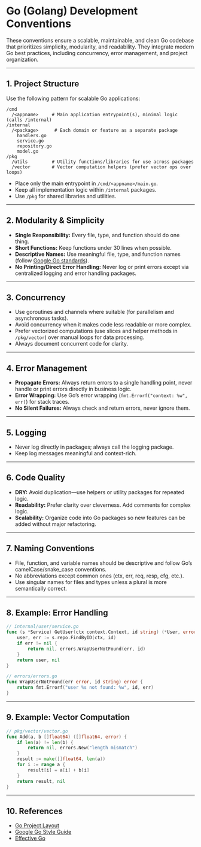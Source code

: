 # Go (Golang) Development Conventions

These conventions ensure a scalable, maintainable, and clean Go codebase that prioritizes simplicity, modularity, and readability. They integrate modern Go best practices, including concurrency, error management, and project organization.

______________________________________________________________________

## 1. Project Structure

Use the following pattern for scalable Go applications:

```plaintext
/cmd
  /<appname>     # Main application entrypoint(s), minimal logic (calls /internal)
/internal
  /<package>      # Each domain or feature as a separate package
    handlers.go
    service.go
    repository.go
    model.go
/pkg
  /utils         # Utility functions/libraries for use across packages
  /vector        # Vector computation helpers (prefer vector ops over loops)
```

- Place only the main entrypoint in `/cmd/<appname>/main.go`.
- Keep all implementation logic within `/internal` packages.
- Use `/pkg` for shared libraries and utilities.

______________________________________________________________________

## 2. Modularity & Simplicity

- **Single Responsibility:** Every file, type, and function should do one thing.
- **Short Functions:** Keep functions under 30 lines when possible.
- **Descriptive Names:** Use meaningful file, type, and function names (follow [Google Go standards](https://google.github.io/styleguide/go/decisions)).
- **No Printing/Direct Error Handling:** Never log or print errors except via centralized logging and error handling packages.

______________________________________________________________________

## 3. Concurrency

- Use goroutines and channels where suitable (for parallelism and asynchronous tasks).
- Avoid concurrency when it makes code less readable or more complex.
- Prefer vectorized computations (use slices and helper methods in `/pkg/vector`) over manual loops for data processing.
- Always document concurrent code for clarity.

______________________________________________________________________

## 4. Error Management

- **Propagate Errors:** Always return errors to a single handling point, never handle or print errors directly in business logic.
- **Error Wrapping:** Use Go’s error wrapping (`fmt.Errorf("context: %w", err)`) for stack traces.
- **No Silent Failures:** Always check and return errors, never ignore them.

______________________________________________________________________

## 5. Logging

- Never log directly in packages; always call the logging package.
- Keep log messages meaningful and context-rich.

______________________________________________________________________

## 6. Code Quality

- **DRY:** Avoid duplication—use helpers or utility packages for repeated logic.
- **Readability:** Prefer clarity over cleverness. Add comments for complex logic.
- **Scalability:** Organize code into Go packages so new features can be added without major refactoring.

______________________________________________________________________

## 7. Naming Conventions

- File, function, and variable names should be descriptive and follow Go’s camelCase/snake_case conventions.
- No abbreviations except common ones (ctx, err, req, resp, cfg, etc.).
- Use singular names for files and types unless a plural is more semantically correct.

______________________________________________________________________

## 8. Example: Error Handling

```go
// internal/user/service.go
func (s *Service) GetUser(ctx context.Context, id string) (*User, error) {
    user, err := s.repo.FindByID(ctx, id)
    if err != nil {
        return nil, errors.WrapUserNotFound(err, id)
    }
    return user, nil
}

// errors/errors.go
func WrapUserNotFound(err error, id string) error {
    return fmt.Errorf("user %s not found: %w", id, err)
}
```

______________________________________________________________________

## 9. Example: Vector Computation

```go
// pkg/vector/vector.go
func Add(a, b []float64) ([]float64, error) {
    if len(a) != len(b) {
        return nil, errors.New("length mismatch")
    }
    result := make([]float64, len(a))
    for i := range a {
        result[i] = a[i] + b[i]
    }
    return result, nil
}
```

______________________________________________________________________

## 10. References

- [Go Project Layout](https://github.com/golang-standards/project-layout)
- [Google Go Style Guide](https://google.github.io/styleguide/go/decisions)
- [Effective Go](https://go.dev/doc/effective_go)
